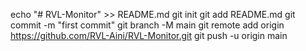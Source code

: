 echo "# RVL-Monitor" >> README.md
git init
git add README.md
git commit -m "first commit"
git branch -M main
git remote add origin https://github.com/RVL-Aini/RVL-Monitor.git
git push -u origin main
